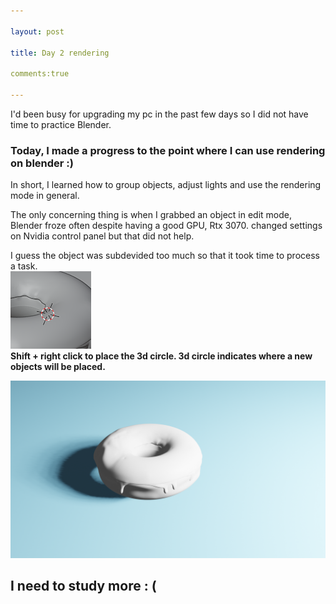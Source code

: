 ```yaml
---

layout: post 

title: Day 2 rendering 

comments:true

---
```




 I'd been busy for upgrading my pc in the past few days so I did not have time to practice Blender.  

### Today, I made a progress to the point where I can use rendering on blender :)    

In short, I learned how to group objects, adjust lights and use the rendering mode in general.  

The only concerning thing is when I grabbed an object in edit mode, Blender froze often despite having a good GPU, Rtx 3070.   changed settings on Nvidia control panel but that did not help.  

I guess the object was subdevided too much so that it took time to process a task.      
![3dcircle](/images/3dcircle.png)  
**Shift + right click to place the 3d circle. 3d circle indicates where a new objects will be placed.**  

  
![rendered_donut](/images/donut.png)  


  

## I need to study more  : (

